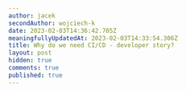 ```yaml
---
author: jacek
secondAuthor: wojciech-k
date: 2023-02-03T14:36:42.705Z
meaningfullyUpdatedAt: 2023-02-03T14:33:54.306Z
title: Why do we need CI/CD - developer story?
layout: post
hidden: true
comments: true
published: true
---
```

